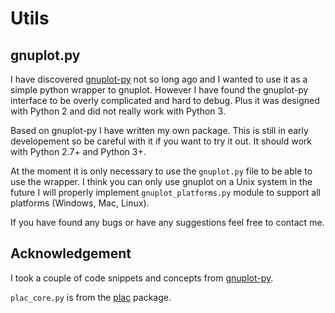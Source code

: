 # Utils

## gnuplot.py

I have discovered [gnuplot-py](http://gnuplot-py.sourceforge.net/) not so long
ago and I wanted to use it as a simple python wrapper to gnuplot. However
I have found the gnuplot-py interface to be overly complicated and hard to
debug. Plus it was designed with Python 2 and did not really work with
Python 3.

Based on gnuplot-py I have written my own package. This is still in early
developement so be careful with it if you want to try it out. It should work
with Python 2.7+ and Python 3+.

At the moment it is only necessary to use the `gnuplot.py` file to be able
to use the wrapper. I think you can only use gnuplot on a Unix system in
the future I will properly implement `gnuplot_platforms.py` module to support
all platforms (Windows, Mac, Linux).

If you have found any bugs or have any suggestions feel free to contact me.

## Acknowledgement

I took a couple of code snippets and concepts from
[gnuplot-py](http://gnuplot-py.sourceforge.net/).

`plac_core.py` is from the [plac](https://github.com/micheles/plac) package.
